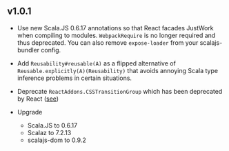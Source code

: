 ## v1.0.1

* Use new Scala.JS 0.6.17 annotations so that React facades JustWork when compiling to modules.
  `WebpackRequire` is no longer required and thus deprecated.
  You can also remove `expose-loader` from your scalajs-bundler config.

* Add `Reusability#reusable(A)` as a flipped alternative of `Reusable.explicitly(A)(Reusability)` that avoids
  annoying Scala type inference problems in certain situations.

* Deprecate `ReactAddons.CSSTransitionGroup` which has been deprecated by React ([see](https://facebook.github.io/react/docs/animation.html))

* Upgrade
  * Scala.JS to 0.6.17
  * Scalaz to 7.2.13
  * scalajs-dom to 0.9.2

